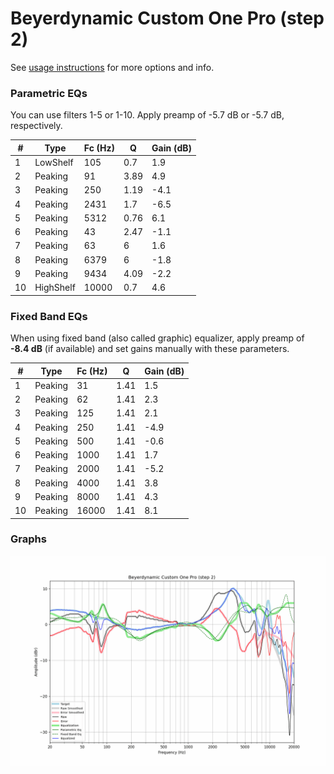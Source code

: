 # Beyerdynamic Custom One Pro (step 2)
See [usage instructions](https://github.com/jaakkopasanen/AutoEq#usage) for more options and info.

### Parametric EQs
You can use filters 1-5 or 1-10. Apply preamp of -5.7 dB or -5.7 dB, respectively.

|   # | Type      |   Fc (Hz) |    Q |   Gain (dB) |
|-----|-----------|-----------|------|-------------|
|   1 | LowShelf  |       105 | 0.7  |         1.9 |
|   2 | Peaking   |        91 | 3.89 |         4.9 |
|   3 | Peaking   |       250 | 1.19 |        -4.1 |
|   4 | Peaking   |      2431 | 1.7  |        -6.5 |
|   5 | Peaking   |      5312 | 0.76 |         6.1 |
|   6 | Peaking   |        43 | 2.47 |        -1.1 |
|   7 | Peaking   |        63 | 6    |         1.6 |
|   8 | Peaking   |      6379 | 6    |        -1.8 |
|   9 | Peaking   |      9434 | 4.09 |        -2.2 |
|  10 | HighShelf |     10000 | 0.7  |         4.6 |

### Fixed Band EQs
When using fixed band (also called graphic) equalizer, apply preamp of **-8.4 dB** (if available) and set gains manually with these parameters.

|   # | Type    |   Fc (Hz) |    Q |   Gain (dB) |
|-----|---------|-----------|------|-------------|
|   1 | Peaking |        31 | 1.41 |         1.5 |
|   2 | Peaking |        62 | 1.41 |         2.3 |
|   3 | Peaking |       125 | 1.41 |         2.1 |
|   4 | Peaking |       250 | 1.41 |        -4.9 |
|   5 | Peaking |       500 | 1.41 |        -0.6 |
|   6 | Peaking |      1000 | 1.41 |         1.7 |
|   7 | Peaking |      2000 | 1.41 |        -5.2 |
|   8 | Peaking |      4000 | 1.41 |         3.8 |
|   9 | Peaking |      8000 | 1.41 |         4.3 |
|  10 | Peaking |     16000 | 1.41 |         8.1 |

### Graphs
![](./Beyerdynamic%20Custom%20One%20Pro%20(step%202).png)
